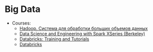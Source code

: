 # Big Data

* Courses:
  * [Hadoop. Система для обработки больших объемов данных](https://stepik.org/course/150/)
  * [Data Science and Engineering with Spark XSeries (Berkeley)](https://www.edx.org/xseries/data-science-engineering-spark)
  * [Databricks: Training and Tutorials](https://docs.databricks.com/spark/latest/training/index.html)
  * [Databricks](https://community.cloud.databricks.com/)

